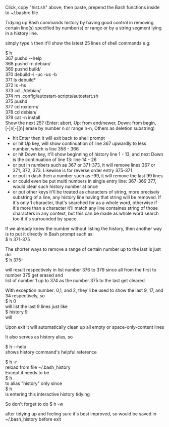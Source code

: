 Click, copy "hist.sh" above, then paste, prepend the Bash functions inside to ~/.bashrc file    

Tidying up Bash commands history by having good control in removing certain line(s) specified by number(s) or range or by a string segment lying in a history line.   

simply type `h` then it'll show the latest 25 lines of shell commands e.g:   

$ h   
  367  pushd --help   
  368  pushd -n debian/   
  369  pushd  build/   
  370  debuild -i -uc -us -b   
  371  ls debuild*   
  372  ls -hs   
  373  cd ../debian/   
  374  rm .config/autostart-scripts/autostart.sh   
  375  pushd   
  377  cd roxterm/   
  378  cd debian/   
  379  cat -n install   
Show the next 25? (Enter: abort, Up: from end/newer, Down: from begin, [-]n[-][n] erase by number n or range n-n, Others as deletion substring)   

- hit Enter then it will exit back to shell prompt   
- or hit Up key, will show continuation of line 367 upwardly to less number, which is line 358 - 366   
- or hit Down key, it'll show beginning of history line 1 - 13, and next Down is the continuation of line 13: line 14 - 26   
- or put in numbers such as 367 or 371-373, it will remove lines 367 or 371, 372, 373. Likewise is for reverse order entry 375-371   
- or put in dash then a number such as -99, it will remove the last 99 lines   
- or could even be put multi numbers in single entry line: 367-369 377, would clear such history number at once   
- or put other keys it'll be treated as characters of string, more precisely substring of a line, any history line having that string will be removed. If it's only 1 character, that's searched for as a whole word, otherwise if it's more than a character it'll match any line containes string of those characters in any context, but this can be made as whole word search too if it's surrounded by space   

If we already knew the number without listing the history, then another way is to put it directly in Bash prompt such as:   
$ h 371-375   

The shorter ways to remove a range of certain number up to the last is just do   
$ h 375-   

will result respectively in list number 376 to 379 since all from the first to number 375 get erased and   
list of number 1 up to 374 as the number 375 to the last get cleared   

With exception number: 0,1, and 2, they'll be used to show the last 9, 17, and 34 respectively, so   
$ h 0    
will list the last 9 lines just like   
$ history 9   
will   
  
Upon exit it will automatically clean up all empty or space-only-content lines   

It also serves as history alias, so   

$ h --help   
shows history command's helpful reference

$ h -r   
reload from file ~/.bash_history   
Except it needs to be   
$ h .   
to alias "history" only since   
$ h   
is entering this interactive history tidying   

So don't forget to do
$ h -w

after tidying up and feeling sure it's best improved, so would be saved in ~/.bash_history before exit
